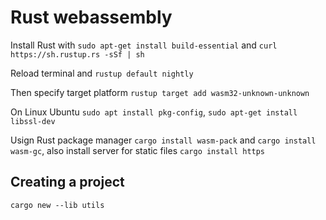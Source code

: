 # Rust webassembly

Install Rust with `sudo apt-get install build-essential` and `curl https://sh.rustup.rs -sSf | sh`

Reload terminal and `rustup default nightly`

Then specify target platform `rustup target add wasm32-unknown-unknown`

On Linux Ubuntu `sudo apt install pkg-config`, `sudo apt-get install libssl-dev`

Usign Rust package manager `cargo install wasm-pack` and `cargo install wasm-gc`, also install server for static files `cargo install https`

## Creating a project

`cargo new --lib utils`